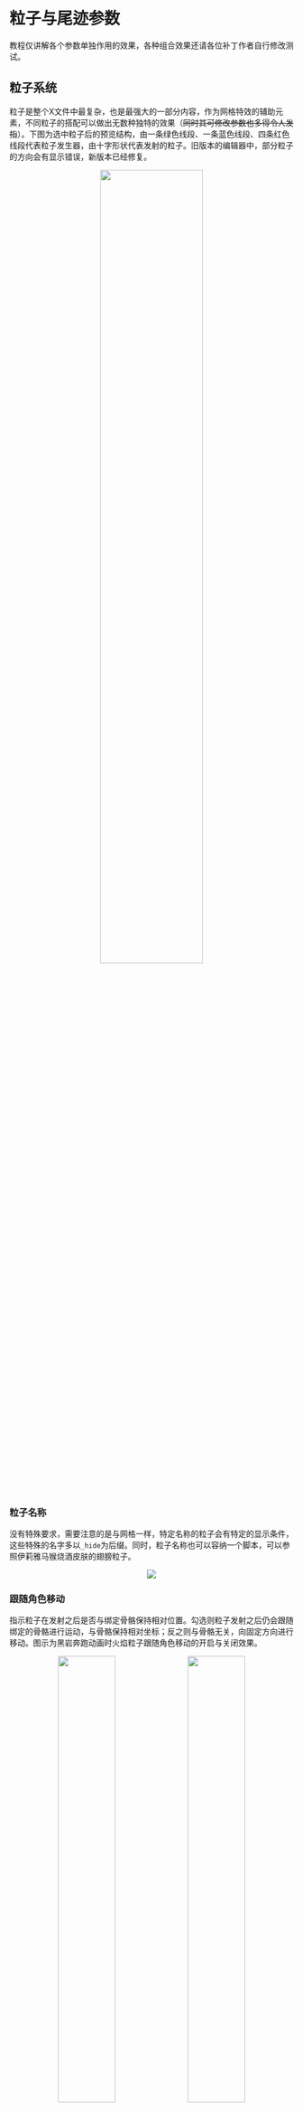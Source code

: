 # 粒子与尾迹参数

教程仅讲解各个参数单独作用的效果，各种组合效果还请各位补丁作者自行修改测试。

## 粒子系统

粒子是整个X文件中最复杂，也是最强大的一部分内容，作为网格特效的辅助元素，不同粒子的搭配可以做出无数种独特的效果（~~同时其可修改参数也多得令人发指~~）。下图为选中粒子后的预览结构，由一条绿色线段、一条蓝色线段、四条红色线段代表粒子发生器，由十字形状代表发射的粒子。旧版本的编辑器中，部分粒子的方向会有显示错误，新版本已经修复。
<center>
<img src="assets/particle_preview.png" width="60%"/>
</center>

### 粒子名称

没有特殊要求，需要注意的是与网格一样，特定名称的粒子会有特定的显示条件，这些特殊的名字多以`_hide`为后缀。同时，粒子名称也可以容纳一个脚本，可以参照伊莉雅马猴烧酒皮肤的翅膀粒子。
<center>
<img src="assets/particle_name.png"/>
</center>

### 跟随角色移动

指示粒子在发射之后是否与绑定骨骼保持相对位置。勾选则粒子发射之后仍会跟随绑定的骨骼进行运动，与骨骼保持相对坐标；反之则与骨骼无关，向固定方向进行移动。图示为黑岩奔跑动画时火焰粒子跟随角色移动的开启与关闭效果。
<center class="half">
<img src="assets/part_compare_a.png" width="45%"/>
<img src="assets/follow_char.png" width="45%"/>
</center>

### 绑定到骨骼

开启后，发射的粒子会时终保持与骨骼的相对位置不变（与重合不同），不会相对骨骼进行移动。图示为绑定骨骼的开启与关闭效果。
<center class="half">
<img src="assets/part_compare_a.png" width="45%"/>
<img src="assets/bind_bone.png" width="45%"/>
</center>

### 贴图方向放射

开启后，贴图的上方将指向粒子的发射方向，用于射线状的粒子制作。图为贴图方向放射的开启与关闭效果。
<center class="half">
<img src="assets/part_compare_b.png" width="45%"/>
<img src="assets/radial_tex.png" width="45%"/>
</center>

### 不朝向摄像机

正常情况下，粒子系统发射的粒子都是面向着玩家观察视角的。通过这个选项，我们可以指定它面向的方向不是玩家视角，而是其自身发射粒子的方向。图示为此选项开启与关闭的效果。
<center class="half">
<img src="assets/part_compare_c.png" width="45%"/>
<img src="assets/not_toward_camera.png" width="45%"/>
</center>

### 随机发射方向

360度无死角全方位打击！图示为随机发射方向开启与关闭效果。
<center class="half">
<img src="assets/part_compare_d.png" width="45%"/>
<img src="assets/rand_launch_dir.png" width="45%"/>
</center>

### 黑色透明

对于粒子，游戏默认便会将贴图的黑色部分替换为透明，这是黑色粒子会透明的原因。勾选之后黑色部分会被游戏识别为透明通道，未勾选则反之。制作黑色半透明粒子即从此处入手。

### 随机贴图方向

与随机发射方向类似，这次随机的是贴图方向！图示为随机贴图方向开启与关闭效果。在参数调整窗口中部还有一个贴图随机方向，这个是针对序列贴图的随机方向（~~虽然不明白为什么会有两个随机贴图方向，但是只要两个同时都修改应该就没问题了吧！~~）。

此项设置需与下方的“随机方向”参数相配合，此参数默认为360，即为360度内随机生成贴图方向。可以修改此数值以限制贴图随机的角度。

<center class="half">
<img src="assets/part_compare_e.png" width="45%"/>
<img src="assets/rand_texture_dir.png" width="45%"/>
</center>

### 一闪即逝

此项设置与粒子绑定骨骼的显示帧数相关。正常粒子在绑定骨骼可见的帧数都会发射新粒子，但勾选了这一项则只在绑定骨骼每次由不可见变为可见的那一帧发射新粒子。

### 随机粒子大小

此项设置了发射的粒子是否会以随机大小出现。需与下方的“随机大小”参数相配合，指定粒子大小的上限与下限，新粒子的大小将在此区间内随机产生，1.0即为原本的粒子大小。例如设置为0.5和1.5，则会将粒子大小在0.5倍与1.5倍之间随机。

此处的粒子大小倍数会与下方的“粒子大小”参数相乘获得实际显示的粒子大小。图示为粒子大小在0.1和2.0区间内随机的效果。
<center>
<img src="assets/random_size.png" width="60%"/>
</center>

### 发射速度

前一个参数为粒子的基础发射速度，反映为粒子预览结构中红色线段的长度。后一个参数为在发射速度基础之上的随机量，例如填写100和50就代表实际的发射速度在（100$\pm$25%）之间随机产生，单位为单位长度/秒。

### 随机角度

带有限制的随机发射方向，反映为粒子预览结构中四条红色线段的夹角，单位为度。实际的发射方向将在四条红色线段组成的圆锥体中随机产生。此项与前方介绍的“随机发射方向”参数无法共同作用。

### 生命周期

粒子从发射到消失经过的时间，单位为秒。

### 粒子数量

每秒新发射的粒子个数。

### 旋转速度

新发射粒子的初始贴图角度的旋转速度。可能会有点绕，等同于粒子发生器本身在旋转，新发射的粒子初始贴图角度由粒子发生器的角度决定。表现就是新粒子的初始贴图方向在不断旋转，单位为度/秒。具体可以参考`..\data\magic\common\ui\daqu\daquxuanze\`下的两个X文件。

### 随机偏移

粒子的发射起点并不是固定的一个点，而是由粒子预览结构中，蓝绿线段所构成平面内的随机点。平面的大小由蓝绿线段的长度所决定，即为随机偏移的两个参数。即使不需要粒子的随机偏移，也不要在此处填写0，可以填写0.1这种比较小的数字让随机偏移不明显。填写0会造成意想不到的BUG。

### 粒子序列

有些粒子的贴图并非单一贴图，而是多个图片序列组成的短动画（这一类贴图存放于`..\data\magic\textures\xulie\`文件夹内。例如下面组成黑岩左眼火焰的粒子贴图序列：
<center>
<img src="assets/particle_sequence.png" width="30%"/>
</center>
对于这一类的粒子，我们需要启用“X方向序列”与“Y方向序列”两个参数，并在“贴图序列”参数处填写粒子贴图横向与纵向的分段数量。以上图为例，横纵向的分段数量均为4。如此设置完毕之后，粒子便会自动播放贴图序列组成的短动画。新生成时的粒子将会播放第一帧并随时间推移逐步播放每一帧，在消失之前会播放到最后一帧动画。

### 粒子颜色

颜色参数分为三行三列，共九个数据，取值范围均为0~255。三列数据分别为粒子刚发射时、粒子生命周期过半时、粒子消失时的RGB颜色，其余时间的颜色将由这三个颜色过渡形成。例如下图中粒子由初始的红色过渡为绿色，再过渡为消失时的蓝色。
<center>
<img src="assets/particle_color.png" width="60%"/>
</center>

### 透明度

共三个数据，为粒子颜色的透明通道。同样分为粒子刚发射时、粒子生命周期过半时、粒子消失时共三个透明度，取值范围0~255。

### 粒子大小

共三个数据，同样分为粒子刚发射时、粒子生命周期过半时、粒子消失时共三个大小。

### 随机转动

两个数据分别为粒子转动速度的上限与下限，例如填写-3.0和3.0，则生成的粒子会在-3.0到3.0之间选择一个贴图转动速度，单位为度/秒。

### 后期特效与脚本

与材质的参数相似，请参考材质章节的此部分内容。不同的是粒子无法制作高光特效，只能制作折射特效，具体可以参照伊利亚魔法少女皮肤的翅膀。制作折射特效还需要给当前粒子添加折射脚本，粒子的名称也可以附带一个脚本。

（~~终于把这堆乱七八糟的参数介绍完了~~）

## 尾迹

### 黑色透明

（~~不用再说一遍了吧，讲过两遍了都~~）

### 尾迹名称

同样遵从某些特殊名称的特殊显示条件。

### 尾迹分段和尾迹长度

分段数越高，尾迹便越平滑。需要注意的是这两个参数的乘积最大是20，超过20之后尾迹不会再变长。尾迹分段的最小值是4，填写小于4的值产生的也是等于4的效果。

### 颜色

旧版编辑器将红色和蓝色通道显示颠倒了，新版中已经修复。四个参数分别为尾迹颜色的BGRA值，将与尾迹的贴图颜色叠加得到实际显示的颜色。